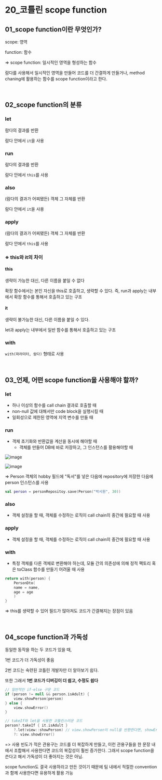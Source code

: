 # 20_코틀린 scope function

## 01_scope function이란 무엇인가?

scope: 영역

function: 함수

=> scope function: 일시적인 영역을 형성하는 함수

람다를 사용해서 일시적인 영역을 만들어 코드를 더 간결하게 만들거나, method chaning에 활용하는 함수를 scope function이라고 한다.

<br>

## 02_scope function의 분류

### let

람다의 결과를 반환

람다 안에서 `it`을 사용

### run

람다의 결과를 반환

람다 안에서 `this`를 사용

### also

(람다의 결과가 어찌됐든) 객체 그 자체를 반환

람다 안에서 `it`을 사용

### apply

(람다의 결과가 어찌됐든) 객체 그 자체를 반환

람다 안에서 `this`를 사용



### ※ this와 it의 차이

#### this

생략이 가능한 대신, 다른 이름을 붙일 수 없다

확장 함수에서는 본인 자신을 this로 호출하고, 생략할 수 있다. 즉, run과 apply는 내부에서 확장 함수를 통해서 호출하고 있는 구조

#### it

생략이 불가능한 대신, 다른 이름을 붙일 수 있다.

let과 apply는 내부에서 일반 함수를 통해서 호출하고 있는 구조



### with

`with(파라미터, 람다)` 형태로 사용

<br>

## 03_언제, 어떤 scope function을 사용해야 할까?

### let

- 하나 이상의 함수를 call chain 결과로 호출할 때
- non-null 값에 대해서만 code block을 실행시킬 때
- 일회성으로 제한된 영역에 지역 변수를 만들 때

### run

- 객체 초기화와 반환값을 계산을 동시에 해야할 때
  - 객체를 만들어 DB에 바로 저장하고, 그 인스턴스를 활용해야할 때

![image](https://user-images.githubusercontent.com/93081720/199772265-cdae3c4d-2252-4887-92c8-5ea4b1e89677.png)

![image](https://user-images.githubusercontent.com/93081720/199772470-7e72436e-a971-46ca-8f1c-7f3d0ba6ec39.png)

=> Person 객체의 hobby 필드에 "독서"를 넣은 다음에 repository에 저장한 다음에 person 인스턴스를 사용

```kotlin
val person = personRepositoy.save(Person("박시원", 30))
```

### also

- 객체 설정을 할 때, 객체를 수정하는 로직이 call chain의 중간에 필요할 때 사용

### apply

- 객체 설정을 할 때, 객체를 수정하는 로직이 call chain의 중간에 필요할 때 사용

### with

- 특정 객체를 다른 객체로 변환해야 하는데, 모듈 간의 의존성에 의해 정적 팩토리 혹은 toClass 함수를 만들기 어려울 때 사용

```kotlin
return with(person) {
    PersonDto(
    name = name,
    age = age
    )
}
```

=> this를 생략할 수 있어 필드가 많아져도 코드가 간결해지는 장점이 있음

<br>

## 04_scope function과 가독성

동일한 동작을 하는 두 코드가 있을 때,

1번 코드가 더 가독성이 좋음

2번 코드는 숙련된 코틀린 개발자만 더 알아보기 쉽다.

또한 그래서 **1번 코드가 디버깅이 더 쉽고, 수정도 쉽다**

```kotlin
// 일반적인 if-else 구문 코드
if (person != null && person.isAdult) {
    view.showPerson(person)
} else {
    view.showError()
}

// takeIf와 let을 사용한 코틀린스러운 코드
person?.takeIf { it.isAdult }
	?.let(view::showPerson) // view.showPerson이 null을 반환한다면, showError도 불리는 버그가 발생할 가능성 존재
	?: view.showError()
```

=> 사용 빈도가 적은 관용구는 코드를 더 복잡하게 만들고, 이런 관용구들을 한 문장 내에서 조합해서 사용한다면 코드의 복잡성이 훨씬 증가한다. 그래서 scope function을 쓴다고 해서 가독성이 더 좋아지는 것은 아님.

scope function도 결국 사용하라고 만든 것이기 때문에 팀 내에서 적절한 convention과 함께 사용한다면 유용하게 활용 가능

